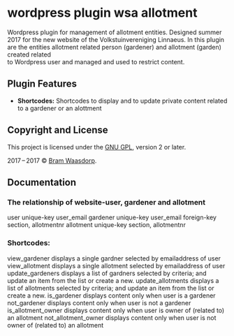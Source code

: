 # wordpress plugin wsa allotment

Wordpress plugin for management of allotment entities. Designed summer 2017 for the new website of the Volkstuinvereniging Linnaeus.
In this plugin are the entities allotment related person (gardener) and allotment (garden) created related  
to Wordpress user and managed and used to restrict content.

## Plugin Features

* **Shortcodes:** Shortcodes to display and to update private content related to a gardener or an alottment  


## Copyright and License

This project is licensed under the [GNU GPL](http://www.gnu.org/licenses/old-licenses/gpl-2.0.html), version 2 or later.

2017&thinsp;&ndash;&thinsp;2017 &copy; [Bram Waasdorp](http://www.waasdorpsoekhan.nl).

## Documentation

### The relationship of website-user, gardener and allotment

user 		unique-key 	user_email
gardener	unique-key	user_email
			foreign-key section, allotmentnr
allotment	unique-key	section, allotmentnr 

### Shortcodes:
view_gardener		displays a single gardner selected by emailaddress of user
view_allotment		displays a single allotment selected by emailaddress of user
update_gardeners	displays a list of gardners selected by criteria; and update an item from the list or create a new.
update_allotments	displays a list of allotments selected by criteria; and update an item from the list or create a new.
is_gardener			displays content only when user is a gardener
not_gardener		displays content only when user is not a gardener  
is_allotment_owner	displays content only when user is owner of (related to) an allotment
not_allotment_owner	displays content only when user is not owner of (related to) an allotment  